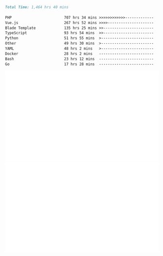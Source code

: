 <!--START_SECTION:waka-->

```markdown
Total Time: 1,464 hrs 40 mins

PHP                        707 hrs 34 mins >>>>>>>>>>>>-------------   46.73 %
Vue.js                     267 hrs 52 mins >>>>---------------------   17.69 %
Blade Template             135 hrs 25 mins >>-----------------------   08.94 %
TypeScript                 93 hrs 54 mins  >>-----------------------   06.20 %
Python                     51 hrs 55 mins  >------------------------   03.43 %
Other                      49 hrs 30 mins  >------------------------   03.27 %
YAML                       48 hrs 2 mins   >------------------------   03.17 %
Docker                     28 hrs 2 mins   -------------------------   01.85 %
Bash                       23 hrs 12 mins  -------------------------   01.53 %
Go                         17 hrs 28 mins  -------------------------   01.15 %
```

<!--END_SECTION:waka-->
<p align="center">
    <img src="https://raw.githubusercontent.com/rjp2525/rjp2525/output/generated/overview.svg">
    <img src="https://raw.githubusercontent.com/rjp2525/rjp2525/output/generated/languages.svg">
</p>
